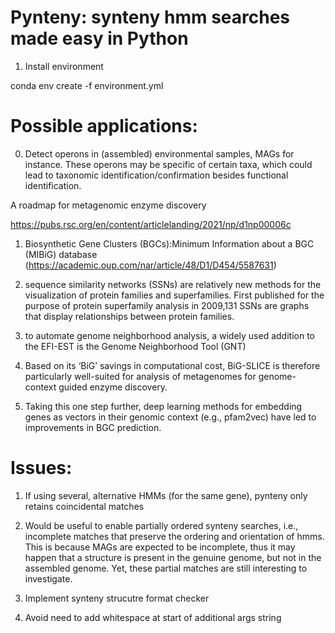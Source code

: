 # Pynteny: synteny hmm searches made easy in Python

1. Install environment

conda env create -f environment.yml

# Possible applications:

0. Detect operons in (assembled) environmental samples, MAGs for instance. These operons may be specific of certain taxa, which could lead to taxonomic identification/confirmation besides functional identification.

A roadmap for metagenomic enzyme discovery

https://pubs.rsc.org/en/content/articlelanding/2021/np/d1np00006c


1. Biosynthetic Gene Clusters (BGCs):Minimum Information about a BGC (MIBiG) database (https://academic.oup.com/nar/article/48/D1/D454/5587631)

2. sequence similarity networks (SSNs) are relatively new methods for the visualization of protein families and superfamilies. First published for the purpose of protein superfamily analysis in 2009,131 SSNs are graphs that display relationships between protein families. 

3. to automate genome neighborhood analysis, a widely used addition to the EFI-EST is the Genome Neighborhood Tool (GNT)

4. Based on its ‘BiG’ savings in computational cost, BiG-SLICE is therefore particularly well-suited for analysis of metagenomes for genome-context guided enzyme discovery.

5. Taking this one step further, deep learning methods for embedding genes as vectors in their genomic context (e.g., pfam2vec) have led to improvements in BGC prediction.


# Issues:
1. If using several, alternative HMMs (for the same gene), pynteny only retains coincidental matches

2. Would be useful to enable partially ordered synteny searches, i.e., incomplete matches that preserve the ordering and orientation of hmms. This is because MAGs are expected to be incomplete, thus it may happen that a structure is present in the genuine genome, but not in the assembled genome. Yet, these partial matches are still interesting to investigate.

3. Implement synteny strucutre format checker

4. Avoid need to add whitespace at start of additional args string